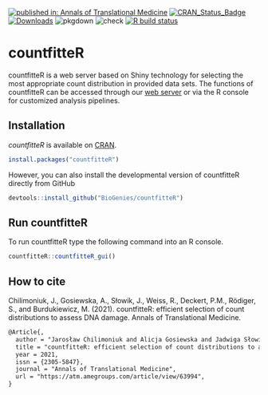   <!-- badges: start -->
[![published in: Annals of Translational Medicine](https://img.shields.io/badge/published%20in-ATM-green.svg)](https://atm.amegroups.com/article/view/63994)
[![CRAN_Status_Badge](http://www.r-pkg.org/badges/version/countfitteR)](https://cran.r-project.org/package=countfitteR)
[![Downloads](http://cranlogs.r-pkg.org/badges/countfitteR)](https://cran.r-project.org/package=countfitteR)
![pkgdown](https://github.com/BioGenies/countfitteR/workflows/pkgdown/badge.svg)
![check](https://github.com/BioGenies/countfitteR/workflows/check/badge.svg)
[![R build status](https://github.com/BioGenies/countfitteR/workflows/R-CMD-check/badge.svg)](https://github.com/BioGenies/countfitteR/actions)
  <!-- badges: end -->

# countfitteR

countfitteR is a web server based on Shiny technology for selecting the most appropriate count distribution in provided data sets. The functions of countfitteR can be accessed through our [web server](http://biongram.biotech.uni.wroc.pl/countfitteR/) or via the R console for customized analysis pipelines.

## Installation

*countfitteR* is available on [CRAN](https://cran.r-project.org/package=countfitteR). 

```R
install.packages("countfitteR")
```

However, you can also install the developmental version of countfitteR directly from GitHub

```R
devtools::install_github("BioGenies/countfitteR")
```

## Run countfitteR

To run countfitteR type the following command into an R console.

```R
countfitteR::countfitteR_gui()
```

## How to cite

Chilimoniuk, J., Gosiewska, A., Słowik, J., Weiss, R., Deckert, P.M., Rödiger, S., and Burdukiewicz, M. (2021). countfitteR: efficient selection of count distributions to assess DNA damage. Annals of Translational Medicine.


```tex
@Article{,
  author = "Jarosław Chilimoniuk and Alicja Gosiewska and Jadwiga Słowik and Romano Weiss and P. Markus Deckert and Stefan Rödiger and Michał Burdukiewicz",
  title = "countfitteR: efficient selection of count distributions to assess DNA damage",
  year = 2021, 
  issn = {2305-5847},
  journal = "Annals of Translational Medicine",
  url = "https://atm.amegroups.com/article/view/63994",
}
```
